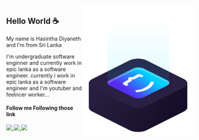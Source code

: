 <img src="ilus-code.svg" min-width="300px" max-width="300px" width="300px" align="right" alt="logo iuricode">

## Hello World ☕

My name is Hasintha Diyaneth and I'm from Sri Lanka

I'm undergraduate software enginner and currently work in epic lanka as a software engineer. currently i work in epic lanka as a software engineer and I'm youtuber and feelncer worker...

#### Follow me Following those link

<p align="left">
  <a href="https://www.facebook.com/profile.php?id=100022225032755" alt="Instagram">
    <img src="https://img.shields.io/badge/-facebook-6610F2?style=for-the-badge&logo=facebook&logoColor=FFFFFF&link=https://www.facebook.com/iuricode"/>
  </a>
  
  <a href="https://www.linkedin.com/in/hasintha-diyaneth/" alt="Linkedin">
    <img src="https://img.shields.io/badge/-Linkedin-6610F2?style=for-the-badge&logo=Linkedin&logoColor=FFFFFF&link=https://www.linkedin.com/in/iuricode"/>
  </a>
  
  <a href="https://www.youtube.com/channel/UCyQ_idXqiolcVzf3Y4MnsaQ" alt="Discord">
    <img src="https://img.shields.io/badge/-youtube-6610F2?style=for-the-badge&logo=youtube&logoColor=FFFFFF&link=https://youtube.gg/QevDJqCzaY"/>
  </a>
</p>

<!-- ![Hasintha Diyaneth's GitHub Stats](https://github-readme-stats.vercel.app/api?username=Hasintha-git&show_icons=true&include_all_commits=true&theme=dark) -->
